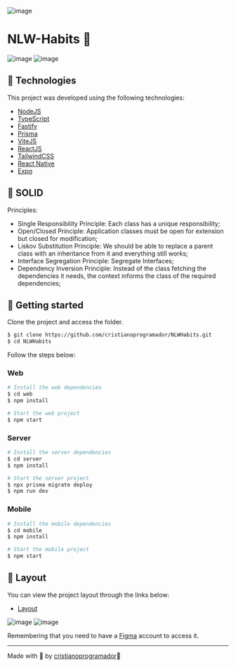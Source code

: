 

![image](https://user-images.githubusercontent.com/102186472/214358066-1af102bb-55bc-4cd5-bc03-c0b798d04bdd.png)

# NLW-Habits 💪

![image](https://user-images.githubusercontent.com/102186472/214358669-30d2915f-cb31-42f2-b807-3939d70a9f8f.png)
![image](https://user-images.githubusercontent.com/102186472/214358717-3f9b88b9-5726-4a44-9277-a852f8affc3f.png)


## 🧪 Technologies

This project was developed using the following technologies:

- [NodeJS](https://nodejs.org/)
- [TypeScript](https://www.typescriptlang.org/)
- [Fastify](https://www.fastify.io/)
- [Prisma](https://www.prisma.io/)
- [ViteJS](https://vitejs.dev/)
- [ReactJS](https://reactjs.org/)
- [TailwindCSS](https://tailwindcss.com/)
- [React Native](https://reactnative.dev/)
- [Expo](https://expo.io/)

## 🧪 SOLID

Principles:

- Single Responsibility Principle: Each class has a unique responsibility;
- Open/Closed Principle: Application classes must be open for extension but closed for modification;
- Liskov Substitution Principle: We should be able to replace a parent class with an inheritance from it and everything still works;
- Interface Segregation Principle: Segregate Interfaces;
- Dependency Inversion Principle: Instead of the class fetching the dependencies it needs, the context informs the class of the required dependencies;

## 🚀 Getting started

Clone the project and access the folder.

```bash
$ git clone https://github.com/cristianoprogramador/NLWHabits.git
$ cd NLWHabits
```

Follow the steps below:

### Web

```bash
# Install the web dependencies
$ cd web
$ npm install

# Start the web project
$ npm start
```

### Server

```bash
# Install the server dependencies
$ cd server
$ npm install

# Start the server project
$ npx prisma migrate deploy
$ npm run dev
```

### Mobile

```bash
# Install the mobile dependencies
$ cd mobile
$ npm install

# Start the mobile project
$ npm start
```

## 🔖 Layout

You can view the project layout through the links below:

- [Layout](<https://www.figma.com/file/pJpaMSKVfCmPUMZJOVwquQ/Habits-(i)-(Community)?node-id=6%3A344&t=1UcC6dIPVGBxdhpz-1>)

![image](https://user-images.githubusercontent.com/102186472/214359212-1507449c-fe1f-4f4a-a346-bc61c0e7bfb8.png)
![image](https://user-images.githubusercontent.com/102186472/214359281-c06f5a2e-ff51-43db-aa6d-a6a2dccd2850.png)


Remembering that you need to have a [Figma](http://figma.com/) account to access it.

---

Made with 💜 by [cristianoprogramador](https://github.com/cristianoprogramador)👋
